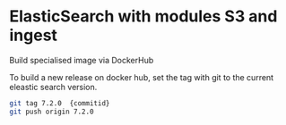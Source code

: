 # ElasticSearch with modules S3 and ingest

Build specialised image via DockerHub

To build a new release on docker hub, set the tag with git to the current eleastic search version.

```bash
git tag 7.2.0  {commitid}
git push origin 7.2.0
```

